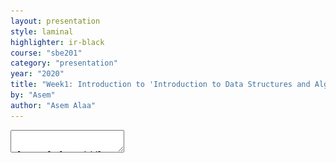 ```yaml
---
layout: presentation
style: laminal
highlighter: ir-black
course: "sbe201"
category: "presentation"
year: "2020"
title: "Week1: Introduction to 'Introduction to Data Structures and Algorithms (SBE201)'"
by: "Asem"
author: "Asem Alaa"
---
```


<!-- https://highlightjs.org/static/demo/ -->


<script async src="https://platform.twitter.com/widgets.js" charset="utf-8"></script> 

<textarea id="source" markdown="1">


class: left, middle
## Information about TA

--
* Asem Alaa
--
* e-mail: `asem.a.abdelaziz@gmail.com`
--
* Office hours and course materials are available on the course page:

.center[.blue[[{sbme-tutorials.github.io/2020/data-structures}](https://sbme-tutorials.github.io/2020/data-structures)]]

--
* Main research interests: Bioinformatics Algorithms and Machine Learning

---
class: left, middle
## Information about our course

--
* Aims to understanding various data structures by implementation from scratch.
--
* Understanding algorithms by implementation from scratch.
--
* Modern C++ is used to build our data structures and algorithms. —*.blue["What I cannot create I don't understand. R.F]"*—
--
.center[<img src="../media/feynman.jpg" style="width:42%">]

---
class: left, middle
## Information about our course (cont'd)

--
* This course doesn't aim to teach OOP nor design patterns. (Though, I recommend learning these topics after this course).
--
* We still aim to write a very clean and simple C++ code.
--
* We will also learn and practice on version control systems like git.
--
* We will learn about different topics and tools in the development ecosystem.
--
* Implementation assignment each week. 

---
class: left, middle
### Attendance

* Attendance is a requirement to pass the courses.
--
* Not showing in more than 25% of lectures or tutorials is penalized by failing in the course.

---
class: left, middle
### .red[Cheating and Academic Dishonesty] 
--
## Be it in exams or assignments

* Violating other rights and affects honest students as well.
--
* Usually correlated with other corrupted personal values.
--
* Forbidden by the religions' laws.

---
class: left, top
## Recommended Resources 
### Data structure and Algorithms
<ul class="list-unstyled" markdown="1">
--
  <li class="media">
    <a href="https://www.amazon.com/Introduction-Algorithms-3rd-MIT-Press/dp/0262033844"><img src="../media/cormen.jpg" style="height:128px;width:128px;" class="mr-3" alt="cormen"></a>
    <div class="media-body">
      <h5 class="mt-0 mb-1">Introduction to Algorithms</h5>
      <em>by Thomas H. Cormen, Charles E. Leiserson, Ronald L. Rivest, Clifford Stein.</em>
    </div>
  </li>
--
  <li class="media my-4">
    <a href="https://www.amazon.com/Algorithms-Sanjoy-Dasgupta/dp/0073523402"><img src="../media/gupta.jpg" style="height:128px;width:128px;"  class="mr-3" alt="cpp book"></a>
    <div class="media-body">
      <h5 class="mt-0 mb-1">Algorithms</h5>
      <em>by Sanjoy Dasgupta, Christos H. Papadimitriou, Umesh Vazirani.</em>
    </div>
  </li>
--
  <li class="media my-4">
    <a href="https://www.coursera.org/learn/data-structures"><img src="../media/coursera.png" style="height:128px;width:128px;"  class="mr-3" alt="cpp book"></a>
    <div class="media-body">
      <h5 class="mt-0 mb-1">Online course: Data Structures</h5>
      <em>by Offered By University of California San Diego and National Research University Higher School of Economics.</em>
    </div>
  </li>
</ul>


---
class: left, top
## Recommended Resources 
### C++ Programming

<ul class="list-unstyled" markdown="1">
--
  <li class="media">
    <a href="https://www.pluralsight.com/courses/cplusplus-fundamentals-c17"><img src="../media/pluralsight.png" style="height:128px;width:128px;" class="mr-3" alt="C++"></a>
    <div class="media-body">
      <h5 class="mt-0 mb-1">Online course: C++ Fundamentals Including C++ 17</h5>
      5h 48m long course, <em>by Kate Gregory.</em>
    </div>
  </li>
--
  <li class="media my-4">
    <a href="https://en.cppreference.com/w/"><img src="../media/ISO_C++_Logo.svg" style="height:128px;width:128px;"  class="mr-3" alt="cpp book"></a>
    <div class="media-body">
      <h5 class="mt-0 mb-1">Documentation: C++ Standard Documentation</h5>
      <em>by C++ committee.</em>
    </div>
  </li>
</ul>

---
class: left, top
## Recommended Resources 
### C++ Programming (cont'd)

<ul class="list-unstyled" markdown="1">
--
  <li class="media my-4">
    <a href="http://stroustrup.com/programming.html"><img src="../media/cppbook1.jpeg" style="height:128px;width:128px;"  class="mr-3" alt="cpp book"></a>
    <div class="media-body">
      <h5 class="mt-0 mb-1">Textbook: Principles and Practice Using C++</h5>
      including more than 100 pages of exercises, <em>by Bjarne Stroustrup.</em>
    </div>
  </li>
--
  <li class="media">
    <a href="https://www.amazon.com/Primer-5th-Edition-Stanley-Lippman/dp/0321714113"><img src="../media/cppbook2.jpg" style="height:128px;width:128px;"  class="mr-3" alt="cpp book"></a>
    <div class="media-body">
      <h5 class="mt-0 mb-1">Textbook: C++ Primer</h5>
      <em>by Stanley B. Lippman, Josée Lajoie, Barbara E. Moo.</em>
    </div>
  </li>
</ul>

---
class: left, middle
## The very C++ basics

* Creating variables.
* Arithmetic Operations.
* If, else if, else.
* while-for-switch-case.
* functions
* namespace


---
class: left, top
## Introduction

--
### A Simple Calculator Program and Memory Model

* Programs are all about playing with variables and groups of variables (structures)


<img style="width:80%" src="/gallery/mem.png">

---
class: left, middle
### C++

<img style="width:80%" src="/gallery/bjarne.jpg">

--
* Bjarne Stroustrup created C++.
* C++ first appeared in 1985 (35 years ago).

---
class: left, middle
### What we can build using C++

* Self-driving cars
* Games
* PDE solvers
* Banking software
* Animation software
* Financial software
* Search engines
* Navigation software 
* Social networking

---
class: left, middle
### What we can build using C++

<blockquote class="twitter-tweet"><p lang="en" dir="ltr">Our NN is initially in Python for rapid iteration, then converted to C++/C/raw metal driver code for speed (important!). Also, tons of C++/C engineers needed for vehicle control &amp; entire rest of car. Educational background is irrelevant, but all must pass hardcore coding test.</p>&mdash; Elon Musk (@elonmusk) <a href="https://twitter.com/elonmusk/status/1224182478501482497?ref_src=twsrc%5Etfw">February 3, 2020</a></blockquote> 


---
class: left, top
## Variables in C++

#### Primitive Data Types (PDT) in C++

* `bool`: holds logical value (i.e `true` or `false`), occupies **1 byte** of memory.
--
* `char`: a character (e.g `'a'`,`'b'`,..), occupies **1 byte** of memory.
--
* `int`: an integer (e.g ...,-1,0,1,2,..), occupies **4 bytes** of memory.


---
class: left, top
## Variables in C++ (cont'd)

* `std::string`: a text (e.g `"Mostafa"`, `"ACCTTG"`, etc.), occupies variable size im memory.
--
* `float`: a real-number-like (e.g 0.5, 3.141, 9.81), occupies **4 bytes** of memory.
--
* `double`: like float, but higher precision, occupies **8 bytes** of memory.
--

### Double vs float

* $ \pi $ equals: `3.14159265358979323846264338327950288419716939937510582097494459230781640628620899`
--
* $ \pi $ in `float `  variable: `3.1415927`.
--
* $ \pi $ in `double` variable: `3.1415926535897931`. 


---
class: left, top
## Variables in C++


--
* `std::vector`: collections.
--
* `enum class`: finite sets.
--
* `pointer`: next week.
--
* `reference`: next week.


---
class: left, top
### Construction of Variables

--
A variable basically has:

--
1. **Data Type**: `int`, `char`, `bool`, ..., etc.
--
2. **Name**: name of the variable to be used throughout your code.
--
3. **Value**: the content of the variable.
--
 
.red[Don't mix between them!]

---
class: left, top
#### So, to construct a variable you need to:

--
1. Declare a variable (Compiler Requirement).
    
    * Indicate your variable **type**.
    * Indicate your variable **name** that your are going to refer later.
--
2. Initialize that variable (.red[to survive undefined behaviour]).
    * Give it an initial **value**.
---

#### Example: constructing variables
--

First of all:
* Comments in C++ code.

--
```c++
// What comes after double forward-slash (//) in a line is a comment.
// Compiler Ignores comments.
// Comments are not contributing to your application logic.
// Comments are message to the readers of your code.
```

---
class: left, top
#### Cont'd


--
```c++
// Declare a character variable.
// Variable names are not the actual value!
char x;
// What is the value of x?!
// When not initialized, x will hold a value from garbage.

// Please, always initialize your variables.

// Declaration of character with initializng to 's'.
char x = 's';

// Declaration of float whith initializing to 3.1415.
float pi = 3.1415;
```

---
class: left, top
#### Cont'd

--
```c++
// If no interesting value to initialize 
// your variable with, initialize with 0.
int k = 0;

// You can initialize a variable with the value of 
// another variable.
int j = k;

// Another way to initialize a variable is 
// using braces, it is up to you.
double e {2.71828};
```

--
One way to avoid bugs (undefined behaviour) is initializing your variables.

--
Any Questions?


---
class: center, middle
## Overview on data structures

---
class: left, top
### Collections of Variables (Data Structures)

A data structure is a .blue[particular way of organizing data] so they can be used efficiently by some task.

#### Example 1: Data Structures in Biomedical Informatics

.center[<img style="width:30%;" src="/gallery/ecg-paper.png">]

--
* Application: analysis of ECG of the heart.

---
class: center, middle
#### Example 1: Data Structures in Biomedical Informatics (cont'd)

.center[<img style="width:30%;" src="/gallery/ecg-sampled.png">]

--
<span>$$ \text{Sampled Signal} = \[ 12.3, 12.7 , 14.5 , 18.0 , 16.2 , 10.1 , 8.6 , ... \]  $$</span>

--
* It is pointless to construct a variable for each sample!

--
.left[
```c++
double s1 = 12.3;
double s2 = 12.7;
.
.
double s256 = -0.5;
```
]
--
Instead we need to store all values and use a single name for them.


---
class: left, top
#### Example 2: Data Structures in Biomedical Informatics

Input:

| txt     | =  "AACAAGAATAACAACA" |
|---|---|
| pattern | =  "AACA" |

--
- Output: ".blue[A]ACAAGAAT.blue[A]AC.blue[A]ACA"
- Pattern found at index .blue[0,9,12]

--
Assume that we have:
* `txt` of size <span>$n = 10,000,000$</span>
* `pattern` of size <span>$m = 12$</span>
--
* No. of comparisons/steps $\approx m \times n = 120,000,000$
--
* Can we do it in only $\approx$ .blue[12 step!!]
--
* .blue[Yes!] but using special data structure like suffix trees.

---
### Data structures and basic algorithms on them

--
Mainly these what we are going to study through this course:
--
* Different data structures (i.e collections of elements): Array, Linked List, Stack, Queue, Tree.
--
* How to **construct** collections.
--
* How to **insert** elements to our collection.
--
* How to **modify** element in our collection.
--
* How to **delete** an element.
--
* How to **traverse** our collection (i.e print all its elements).
--
* Applying **algorithms** on our collection.
--
* **Searching** for an element in our collection.

---
class: center, middle
## Back to C++

---
class: left, top
### Basic Operations on Primitive Data Types (PDT)

--
* A) Arithmetic Operations.
--

```c++
int x = 12;
int y = 5;

x + y; // 17
x - y; // 7
x * y; // 60
x / y; // 2
x % y; // 2
```

---
class: left, top
### Cont'd

--
```c++
// x = x+y
x += y; // x is now 17.

// increment: x = x+1
++x; // x is now 18.

// x = x-y
x -= y; // x is now 13.

// decrement: x = x-1
--x; // x is now 12.

double u = 12.5;
double v { 3 };

u / v;  // 4.166667
```

---
class: left, top
### Cont'd 

--
* B) Logical Operations


--

```c++
int x = 3;
int y = 4;

// equal
x==y; // False

// not equal
x!=y; // True

// less than
x<y; // True

// greater than
x>y; // False
```

---
class: left, top
### Cont'd

--
```c++
// less than or equal
x<=y; // True

// greater than or equal
x>=y; // False

// logical and
x == 3 && y > x; // True
x != 3 && y > x; // False
true && true; // True
5 < 10 && 13 >= 11; // True
5 % 2 == 1 && 3 / 2 > 1; // False
5 % 2 == 1 && 3 / 2.0 > 1; // True
```
--
* Note 1: expressions are more generic unit than variables.
--
* Note 2: (`expression % 2 == 1`) is a way to test if that expression is even or odd.


---
class: left, top
### Cont'd 


```c++
// logical or
true || true; // True
true || false; // True
false || true; // True
false || false; // False
5 % 2 == 1 || 3 / 2 > 1; // True
```

---
class: left, top
### Basic Control Statements

--
* Conditions: `if`, `else if`, `else`, `switch`-`case`

```c++
bool myCondition = 5 % 2 == 1 || 3 / 2 > 1;

if( myCondition )
{
  // Some operations here.
}
else
{
  // Other operations here.
}
```

---
class: left, top
### Cont'd

```c++
char base = 'A'; char complementary = 'T';
std::cin >> base;
if( base == 'A' )
{
  complementary = 'T';
}
else if( base == 'C' )
{ complementary = 'G'; }
else if( base == 'G' )
  complementary = 'C';
else
  complementary = 'A';

std::cout << complementary << std::endl;
```

---
class: left, top
### Cont'd

```c++
char base = 'A'; char complementary = 'T';
std::cin >> base;
switch (base)
{
  case 'A':
    complementary = 'T'; break;
  case 'C': 
    complementary = 'G'; break;
  case 'G': 
    complementary = 'C'; break;
  default:
    complementary = 'A'; break;
}
std::cout << complementary << std::endl;
```

--
* `std::cout` is used to print out object values to the terminal.
--
* What is `std::` and what is `cout`?

---
class: left, top
### Loops: `for`, `while`

```c++
for( int i = 0; i < 10; ++i )
{
  std::cout << i << " ";
}
// prints:0 1 2 3 4 5 6 7 8 9

int i = 0;
while( i < 10 )
{
  std::cout << i << " ";
}
// prints:0 1 2 3 4 5 6 7 8 9
```

--
.red[Any bug?]

---
class: left, top
### Loops: `for`, `while`

```c++
for( int i = 0; i < 10; ++i )
{
  std::cout << i << " ";
}
// prints:0 1 2 3 4 5 6 7 8 9

int i = 0;
while( i < 10 )
{
  std::cout << i << " ";
  ++i;
}
// prints:0 1 2 3 4 5 6 7 8 9
```

---
class: left, top
### Functions

--
A function is a unit that you write some logic in it. So we can use that logic many times through that function.
--
A function basically has:
--
* **Name** to be used when calling this function.
--
* **Return Type**: a function may return `int`, `double`, `char`, ... etc. Also, it may not return, so its return type is `void`.
--
* **Arguments**: the variables given to your function so it makes some operations on.

---
class: left, top
### Declaration and Definition of Functions

--
Like variables, functions must be declared before you implement your logic in this function.
--
* **Declaration** is a function header that indicates the function **name**, **return type**, and **arguments**.
--
* **Definition** is the function logic.

---
class: left, top
#### Example

```c++
double average( double a , double b ) // function header (Declaration)
{ // function definition (logic) goes here
  return ( a + b ) / 2;
}

double max( double a , double b ) // declaration
{ // definition
  if( a > b )
    return a;
  else return b;
}

int main()
{
  // Define 'x' as double. Realize the type consistency.
  double x = average( 13.5 , 21.0 );
  bool y = average( 11.5 , 15.0 ); // Compiler Error, type mismatch!
  std::cout << max( 15.0 , 9.0 ) << std::endl; // prints: 15.0
}
```

---
class: left, top
### Scopes and Lifetime

--
* Variables are bound to scopes where they are declared. Scopes types:

--
1. Local scope: any variable declared in a function is not accessible outside that function.
--
2. Block: any variable declared inside braces `{}`, like the blocks of the `for`, `while`, `if`, `else if`, `else`, and `switch`-`case`.
--
3. `Namespace` scope.

--
* Once the scope is terminated, all variables in that scope are destructed.
--
* Otherwise, if variable is declared outside all of the mentioned scopes, then it is a global variable. 
--
* Global variables are accessible anywhere in the source file.

---
class: left, top
#### Example of a local scope and a block scope

```c++
double rectangleArea( double width , double height )
{
  // The arguments width and height are local variables to this function.
  // width, height, area are not accessible outside.

  double area = width * height;
  return area; // return by value
}

int main()
{
  // area here is completely different than area in the rectangleArea function.
  // They have the same value. But they are not same the variables.
  double area = rectangleArea( 12.9 , 2.5 );
}
```

---
class: left, top
#### Example of namespace scope

--
Consider a situation when you need to implement a function that computes the area of rectangle and the area of right triangle. Using the same function name `area`!

---
class: left, top
#### Example of namespace scope

```c++
namespace rectangle
{
  double area( double width , double height )
  {
    return width * height;
  }
}
namespace triangle
{
  double area( double base , double height )
  {
    return ( base * height ) / 2;
  }
}
int main()
{
  double rectangleArea = rectangle::area( 12.9 , 2.5 );
  double triangleArea = triangle::area( 4.0 , 3.0 );
  std::cout << rectangleArea << std::endl << triangleArea << std::endl;
}
```

---
class: left, top
#### Example of namespace scope


```c++
int main()
{
*  double rectangleArea = rectangle::area( 12.9 , 2.5 );
*  double triangleArea = triangle::area( 4.0 , 3.0 );
  std::cout << rectangleArea << std::endl << triangleArea << std::endl;
}
```

--
- Now you have a little sense about `std::cout` and `std` Namespace.

---
class: left, top
### C++ Programs

C++ is a compiled language which means you need to install a compiler in order to generate executable files for your application.

A typical process of executable file generation is shown in this image:

.center[![Compilation](/gallery/compile.gif)]

---
class: left, top
### Writing C++ codes

* To write a C++ source code we will rely on Integrated Development Environment (IDE).



--
<ul class="list-unstyled">
  <li class="media">
    <img src="../media/Qt_logo_2016.svg" style="height:200px;width:200px;" class="mr-3" alt="qt">
    <div class="media-body">
      <h5 class="mt-0 mb-1">Qt Creator for SBE201</h5>
      <a href="{{ site.baseurl }}{% link 2020/data-structures/notes/qt.md %}">{Installing and running Qt Creator IDE}</a>
    </div>
  </li>
</ul>

You will find in the link above instructions on:
1. Downloading the Qt project packages.
2. Installation.
3. Starting and writing your first program.

---
class: left, top
### Lightweight Alternative: Microsoft VSCode

* A light IDE.
* You can use to write Markdown files and simple C++ codes.
* Download from: [{Visual Studio Code}](https://code.visualstudio.com)
--
* After downloading the `.deb` package file, open a terminal at the directory where you downloaded the package file, then:

--
```terminal
sudo dpkg -i ./<package file>
code
```

---
class: left, top
#### Writing your first C++ application

.small[Let's write our first source file. Copy the following code to your VS Code editor. Save the file as `firstApp4SBME.cpp`.]

```c++
#include <iostream>
namespace rectangle
{
  double area( double width , double height )
  {
    return width * height;
  }
}
namespace triangle
{
  double area( double base , double height )
  {
    return ( base * height ) / 2;
  }
}
int main()
{
  double rectangleArea = rectangle::area( 12.9 , 2.5 );
  double triangleArea = triangle::area( 4.0 , 3.0 );
  std::cout << rectangleArea << "\n" << triangleArea << std::endl;
}
```

---
class: left, top
#### Compiling your code

--
```terminal
g++ -o firstAppSBME firstAppSBME.cpp
```

--
**.green[CONGRATULATIONS!]** you have built your first application.

---
class: left, top
#### Execute the application

--
```terminal
./firstAppSBME
```

--
you should see:

```shell
32.25
6
```

---
class: left, top
## Git

![git-logo](/gallery/Git-logo.svg)

--
### Problem Definition


Imagine the case when *Emad* and *Ahmed* need to collaborate on this project. Such that:

---
class: left, top
### Problem Definition (cont'd)

1. *Emad* generates the biolerplate/skeleton (i.e the files and the main function) of the project.

```c++
#include <iostream>
namespace rectangle
{
    // No implementation yet!
}
namespace triangle
{
    // No implmenetation yet!
}
int main()
{
  double rectangleArea = rectangle::area( 12.9 , 2.5 );
  double triangleArea = triangle::area( 4.0 , 3.0 );
  std::cout << "Rectangle area: " << rectangleArea << std::endl 
            << "Triangle area: " << triangleArea << std::endl;
}
```

---
class: left, middle
### Problem Definition (cont'd)

--
2. *Ahmed* has to implement the rectangle area function $$A = w h $$

--
3. *Emad* has to implement the triangle area function $$ A = \frac{bh}{2}$$

---
class: left, middle
### Problem Definition (cont'd)
#### ~~Possible~~ Awful Solutions:

* Ahmed finishes the whole project alone.
--
* Emad finishes the whole project alone.
--
* They share intermediate codes through messenger, e-mail, or dropbox!
--
* They pass USB disk back and forth!
--
* They sit together to finish the project!

---
class:left, middle 
### Problem Definition (cont'd)

#### What if?!

--
* What if we have a team of 8 members.
--
* What if your application was as big as 20000 lines of code across tens of files.

---
class: left, middle
## Version Control Systems

--
* Keep track of all the changes that happened (No lost work).
--
* Many Developers can work on the same file at the same time.
--
* The Version Control System will handle conflicts if possible, if not, it
 will ask the developers to check it.

--
### Popular Version Control Systems

--
* Git (we will use this)
* Mercurial
* Subversion (SVN)

---
class: left, middle
### Git

.center[<img style="width:35%" src="/gallery/Linus_Torvalds.jpeg.jpg">]

--
* [{Linus Torvaldos}](https://en.wikipedia.org/wiki/Linus_Torvalds) developed Linux Kernel in 1991.
--
* Torvalds and others developed Git for management of Linux Kernel source in 2005.
--
* Git is Free and Open Source.
--
* Great community support. You can always search in [{Quora}](https://www.quora.com/) and [{Stackoverflow}](https://stackoverflow.com/) for problems you face.

---
class: left, top
#### Typical Git Cycle

For your first experience with git, refer to this workflow.

--
1. \[First Time Only\] Create/Clone Repository to your disk, so you have a local copy.
--
2. Make changes to your source (edit/add new file).
--
3. Add new files to your **repository system**. (You already created the files physically, but you need to ask the git repository to take control of your new file).
--
4. Commit your changes.
--
5. Get latest updates.
--
6. Resolve any conflict (if any).
--
7. Push to the remote repository.

---
class: left, top
##### Create/Clone Repo

--
* Case 1: New Repository.

```terminal
$ git init
$ git remote add [name] [URL]
```

--
* Case 2: Existing Repository.

```terminal
$ git clone [URL]
```

---
class: left, top
##### Track files

--
It is recommended to add file by file, so apply this command to all your application **souce** files, **exclude** any executable files or files generated by the compiler.

```terminal
$ git add [file name]
```

--
Or, alternatively, do it once for all files (not recommended, but it is up to you anyway). 
```terminal
$ git add *
```

--
`add` here means you are asking the repository to watch your files that already exists on disk.

---
class: left, top
##### Commit changes

--
* After making changes, you need to your repository to **confirm** these changes and documenting that change.
* Write a message that you can understand (e.g briefly, indicate your changes in the repository e.g "implementing square::area function").

--
```terminal
$ git commit -a -m “I implemented square::area function”
```
---
class: left, top
##### Get latest source code updates

Before you publish your changes to the remote repository, update your repository in case some member of your team has made changes before you.

--
```terminal
$ git pull [remote name] [branch name]
```

--
By default, *remote name* is `origin` and *branch name* is `master`, unless you made a new branch you are working on with your teammates.

---
class: left, top
##### Push source code changes

Publish your changes to your teammates on the remote repository:

--
```terminal
$ git push [remote name] [branch name]
```

--
Similarly, by default, *remote name* is `origin` and *branch name* is `master`, unless you made a new branch your are working on with your teammates.


--
###### But what is **Remote Repository**, What do you mean

---
class: center, top
#### Local repository and remote repository 

<img style="width:50%" src="/gallery/distributed.png">
> This photo is from [{official git website}](https://git-scm.com/book/en/v2/Getting-Started-About-Version-Control).

---
class: left, top
### Git on the cloud

Popular servers offering free remote repository hosting:

--
<img style="width:40%" src="/gallery/github.jpg"> 
**+** 
<img style="width:40%" src="/gallery/Bitbucket.svg">

--
* Github is offering you unlimited public and private repositories, your teammates per repository are limited to 5 members (Otherwise, pay). .green[Unless you are a student. Everything is free!]
--
* Bitbucket is offering you unlimited public and private repository, but your teammates for all repositories are limited to 5 members (Otherwise, pay).


---
class: center, middle
### What would you gain from keeping your projects on the cloud?

* Never lose your work

--
<img style="width:50%" src="/gallery/dog-eating-homework.jpg">


---
class: left, top
### Why Git on the cloud

--
* If you messed with your project, you can review your repository timeline and recover to a good state. 
--
* It is always safe to keep your projects on the cloud in one place. 
--
* Build a portfolio: always an elegant reference to your projects when you apply for a job. Include GitHub profile on your CV.

---
class: left, top
## Very efficient way to demonstrate your skills
#### Example

#### [{UK VISA: Tier 1 Exceptional Talent}](https://technation.io/visa/?fbclid=IwAR1LwtzzMubZtGRHqV21nTaxeJZ6cIyUfUMJrLqxB-dYhZ9avDnzWcGVkH4)

![visa and github](../media/visa1.png)

---
class: center, middle
## A Special Gift for Bio2020 Class

<blockquote class="twitter-tweet" data-lang="en"><p lang="en" dir="ltr"><a href="https://twitter.com/hashtag/ThanksGitHub?src=hash&amp;ref_src=twsrc%5Etfw">#ThanksGitHub</a> for this gift 😄 ❤️ from all Systems and Biomedical Engineering students class 2020 at Cairo University. <a href="https://t.co/syLYrCHbJI">pic.twitter.com/syLYrCHbJI</a></p>&mdash; Amr Mahmoud (@AmrAhmed58) <a href="https://twitter.com/AmrAhmed58/status/961567568535408640?ref_src=twsrc%5Etfw">February 8, 2018</a></blockquote>

---
class: center, middle
## A Special Gift for Bio2021 Class

<blockquote class="twitter-tweet"><p lang="en" dir="ltr">Sometimes the smallest things take up the most room in your heart. <a href="https://twitter.com/hashtag/ThanksGitHub?src=hash&amp;ref_src=twsrc%5Etfw">#ThanksGitHub</a> for supporting us with your dear gift. We improved our studying process through GitHub network.<br>-From all systems and biomedical engineering students/class 2021/ at cairo university.❤❤ <a href="https://t.co/4n4uyI9wBs">pic.twitter.com/4n4uyI9wBs</a></p>&mdash; MouEhab (@_muhammedehab_) <a href="https://twitter.com/_muhammedehab_/status/1096125593006018560?ref_src=twsrc%5Etfw">February 14, 2019</a></blockquote>


---
class: center, middle
### Git cheat sheets

<img style="width:90%" src="/gallery/gh-cheatsheet.png">

[{PDF}](https://education.github.com/git-cheat-sheet-education.pdf)

---
class: center, middle
### GitHub Flow guide

<img style="width:90%" src="/gallery/gh-flow.png">

[{PDF}](https://enterprise.github.com/downloads/en/github-flow-cheatsheet.pdf)

---
class: center, middle
### GitHub-Flavored Markdown guide

<img style="width:80%" src="/gallery/gh-markdown.png">

[{PDF}](https://enterprise.github.com/downloads/en/markdown-cheatsheet.pdf)

---
class: center, middle
### GitHub for Robotics comic book 
#### explains the basics of using GitHub

<img style="width:50%" src="/gallery/gh-robot.png">

[{CBR}](https://discourse-cdn-sjc2.com/standard16/uploads/github/original/2X/1/175452fc42e0a4e34b0dd52d4c923ab47fd1619f.cbr)

---
class: center, middle
### Special Gifts for Best Students

<img style="width:70%" src="/gallery/gh-tshirts.png">

---
class: center, middle
## .green[Special Gift from GitHub to SBME 2022 Class]

--
### .green[#ThanksGitHub]

---
class: left, top
### Installing Git on your machine

Issue the following command in your terminal.
```terminal
$ sudo apt-get install git
```

---
class: left, top
### Homework

* Markdown resumes
* Basic C++
* To be announced soon

---
class: left, middle
## Linux Spaces
### System-wise space vs. User space

<img style="width:80%" src="/gallery/linux-spaces.png">

* When working on your projects, you are a **USER**.
* When installing/upgrading system-wise application/library, you are an **ADMIN**. 


---
class: left, top
## Jumping between folders (changing directories)

```terminal
$ cd (Relative Path|Absolute Path)
```

* In terminal commands, with `A|B`, I mean "Either A or B". 

---
class: left, top
## Listing files in the current directory (folder)

### List files/directories inside the current directory of the terminal
```terminal
$ ls 
```

### List files/directories on from other directory
```terminal
$ ls (Relative Path|Relative Path)
```


---
class: left, top
## Change folder name or moving folder name

```terminal
$ mv (file|directory) (new file|new directory)
```

---
class: left, top
## Copy file 


```terminal 
$ cp (file) (target path)
```

---
class: left, top
## Copy directory

```terminal
$ cp -r (directory) (target path)
```

---
class: left, top
## Create a new directory (folder)


```terminal
$ mkdir (new folder name)
```


---
class: left, top
## Removing a file

```terminal
$ rm (file)
```

---
class: left, top
## Remove a directory  

```terminal
$ rm -r (directory)
```


---
class: left, top
## WARNING: Did you say `rm`?

### HOW ABOUT `sudo rm -rf /`

DO NOT DO THIS!
```terminal
$ sudo rm -rf /
```

--
<img style="width:80%" src="/gallery/bomb.jpg">



---
class: left, top
## Updating & Upgrading your Linux

Upgrades are very important. Many hardware drivers issues are being fixed through these updates. Also, security-wise,
updates guarantees your system to be safe against hackable vulnerabilities. For example, *Spectre* and *Meltdown* vulnerabilities that exposed all
 Operating Systems (including Widnows and Linux), for more [info](https://www.pcworld.com/article/3245606/security/intel-x86-cpu-kernel-bug-faq-how-it-affects-pc-mac.html).

```terminal
$ sudo apt-get update
$ sudo apt-get upgrade
```


---
class: left, top
## Installing packages from the apt store

```terminal
$ sudo apt-get install (package name)
```

---
class: left, top
## Installing local `.deb` packages

```terminal
$ sudo dpkg -i (package path)
```

---
class: left, top
## Interesting Appliactions

| Category | package name | 
|----------|--------------|
| Music & Video | vlc, rhythm box (shipped with Ubuntu) |
| PDFs | Okular, Foxit, PdfShuffler |
| Screenshots | Shutter | 
| C++ IDEs | Qt Creator, Jet-brains CLion, VSCode |
| Python IDEs | Pycharm, Anaconda (Spyder) |
| Web IDEs | VSCode, Jet-brains WebStorm | 

---
class: left, top
# Thank you

</textarea>
